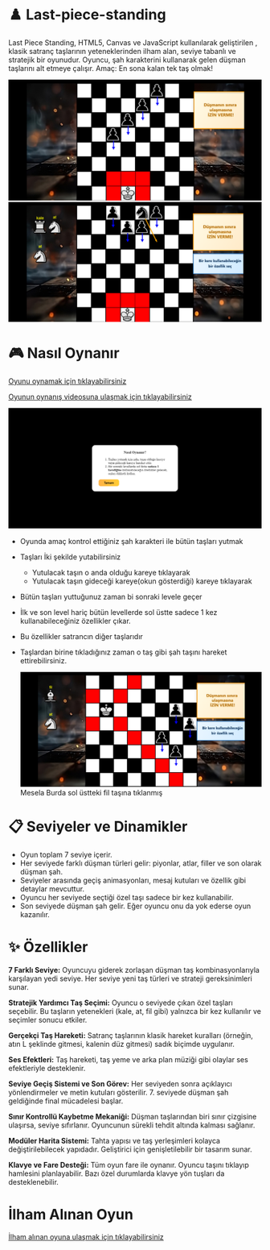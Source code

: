 # ♟️ Last-piece-standing
Last Piece Standing, HTML5, Canvas ve JavaScript kullanılarak geliştirilen , klasik satranç taşlarının yeteneklerinden ilham alan, seviye tabanlı ve stratejik bir oyunudur. Oyuncu, şah karakterini kullanarak gelen düşman taşlarını alt etmeye çalışır. Amaç: En sona kalan tek taş olmak!

![Oyun Ekranı](assets/ss8.png)
![Oyun Ekranı](assets/ss5.png)

# 🎮 Nasıl Oynanır
 [Oyunu oynamak için tıklayabilirsiniz](https://samierz.github.io/Last-piece-standing/)  

 [Oyunun oynanış videosuna ulaşmak için tıklayabilirsiniz](https://youtu.be/o3tGT5dbmac)
 
 ![Oyun Ekranı](assets/ss9.png)  
 
 - Oyunda amaç kontrol ettiğiniz şah karakteri ile bütün taşları yutmak
 - Taşları İki şekilde yutabilirsiniz
     - Yutulacak taşın o anda olduğu kareye tıklayarak
     - Yutulacak taşın gideceği kareye(okun gösterdiği) kareye tıklayarak
 - Bütün taşları yuttuğunuz zaman bi sonraki levele geçer
 - İlk ve son level hariç bütün levellerde sol üstte sadece 1 kez kullanabileceğiniz özellikler çıkar.
 - Bu özellikler satrancın diğer taşlarıdır
 - Taşlardan birine tıkladığınız zaman o taş gibi şah taşını hareket ettirebilirsiniz.
   
   ![Oyun Ekranı](assets/ss3.png)
   Mesela Burda sol üstteki fil taşına tıklanmış

# 📋 Seviyeler ve Dinamikler
- Oyun toplam 7 seviye içerir.
- Her seviyede farklı düşman türleri gelir: piyonlar, atlar, filler ve son olarak düşman şah.
- Seviyeler arasında geçiş animasyonları, mesaj kutuları ve özellik gibi detaylar mevcuttur.
- Oyuncu her seviyede seçtiği özel taşı sadece bir kez kullanabilir.
- Son seviyede düşman şah gelir. Eğer oyuncu onu da yok ederse oyun kazanılır.

# ✨ Özellikler

**7 Farklı Seviye:**
Oyuncuyu giderek zorlaşan düşman taş kombinasyonlarıyla karşılayan yedi seviye. Her seviye yeni taş türleri ve strateji gereksinimleri sunar.

**Stratejik Yardımcı Taş Seçimi:**
Oyuncu o seviyede çıkan özel taşları seçebilir. Bu taşların yetenekleri (kale, at, fil gibi) yalnızca bir kez kullanılır ve seçimler sonucu etkiler.

**Gerçekçi Taş Hareketi:**
Satranç taşlarının klasik hareket kuralları (örneğin, atın L şeklinde gitmesi, kalenin düz gitmesi) sadık biçimde uygulanır.

**Ses Efektleri:**
Taş hareketi, taş yeme ve arka plan müziği gibi olaylar ses efektleriyle desteklenir.

**Seviye Geçiş Sistemi ve Son Görev:**
Her seviyeden sonra açıklayıcı yönlendirmeler ve metin kutuları gösterilir. 7. seviyede düşman şah geldiğinde final mücadelesi başlar.

**Sınır Kontrollü Kaybetme Mekaniği:**
Düşman taşlarından biri sınır çizgisine ulaşırsa, seviye sıfırlanır. Oyuncunun sürekli tehdit altında kalması sağlanır.

**Modüler Harita Sistemi:**
Tahta yapısı ve taş yerleşimleri kolayca değiştirilebilecek yapıdadır. Geliştirici için genişletilebilir bir tasarım sunar.

**Klavye ve Fare Desteği:**
Tüm oyun fare ile oynanır. Oyuncu taşını tıklayıp hamlesini planlayabilir. Bazı özel durumlarda klavye yön tuşları da desteklenebilir.


# İlham Alınan Oyun
 [İlham alınan oyuna ulaşmak için tıklayabilirsiniz](https://sandroleon.itch.io/the-last-piece-standing) 

  

